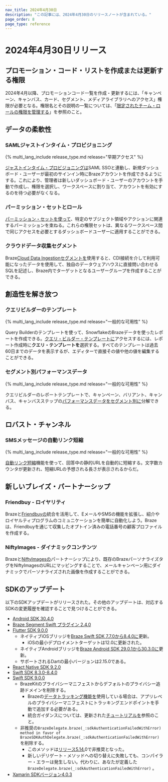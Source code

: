 ```yaml
---
nav_title: 2024年4月30日
description: "この記事には、2024年4月30日のリリースノートが含まれている。"
page_order: 8
page_type: reference
---
```


# 2024年4月30日リリース

## プロモーション・コード・リストを作成または更新する権限

2024年4月以降、プロモーションコード一覧を作成・更新するには、「キャンペーン、キャンバス、カード、セグメント、メディアライブラリへのアクセス」権限が必要となる。権限名とその説明の一覧については、「[限定されたチーム・ロールの権限を管理する]({{site.baseurl}}/user_guide/administrative/app_settings/manage_your_braze_users/user_permissions/#managing-limited-and-team-role-permissions)」を参照のこと。

## データの柔軟性

### SAMLジャストインタイム・プロビジョニング

{% multi_lang_include release_type.md release="早期アクセス" %}

[ジャストインタイム・プロビジョニングは]({{site.baseurl}}/user_guide/administrative/access_braze/single_sign_on/saml_jit)SAML SSOと連動し、新規ダッシュボード・ユーザーが最初のサインイン時にBrazeアカウントを作成できるようにする。これにより、管理者は新しいダッシュボード・ユーザーのアカウントを手動で作成し、権限を選択し、ワークスペースに割り当て、アカウントを有効にするのを待つ必要がなくなる。

### パーミッション・セットとロール

[パーミッション・セットを使って]({{site.baseurl}}/user_guide/administrative/app_settings/manage_your_braze_users/user_permissions/#permission-sets-and-roles)、特定のサブジェクト領域やアクションに関連するパーミッションを束ねる。これらの権限セットは、異なるワークスペース間で同じアクセスを必要とするダッシュボードユーザーに適用することができる。

### クラウドデータ収集セグメント

Braze[Cloud Data Ingestionセグメントを]({{site.baseurl}}/user_guide/engagement_tools/segments/segment_extension/cdi_segments)使用すると、CDI接続を介して利用可能になったデータを使用して、独自のデータウェアハウスに直接問い合わせるSQLを記述し、Braze内でターゲットとなるユーザーグループを作成することができる。

## 創造性を解き放つ

### クエリビルダーのテンプレート

{% multi_lang_include release_type.md release="一般的な可用性" %}

Query Builderのテンプレートを使って、SnowflakeのBrazeデータを使ったレポートを作成できる。[クエリ・ビルダー・テンプレートに]({{site.baseurl}}/user_guide/data_and_analytics/query_builder/)アクセスするには、レポート作成時に**クエリ・テンプレートを**選択する。すべてのテンプレートは過去60日までのデータを表示するが、エディターで直接その値や他の値を編集することができる。

### セグメント別パフォーマンスデータ

{% multi_lang_include release_type.md release="一般的な可用性" %}

クエリビルダーのレポートテンプレートで、キャンペーン、バリアント、キャンバス、キャンバスステップの[パフォーマンスデータをセグメント別に]({{site.baseurl}}/user_guide/data_and_analytics/reporting/viewing_and_understanding_segment_data/#performance-data-by-segment)分解できる。

## ロバスト・チャンネル

### SMSメッセージの自動リンク短縮

{% multi_lang_include release_type.md release="一般的な可用性" %}

[自動リンク短縮]({{site.baseurl}}/user_guide/message_building_by_channel/sms/keywords/keyword_handling/?tab=manage%20responses#managing-keywords-and-auto-responses)機能を使って、回答中の静的URLを自動的に短縮する。文字数カウンタが更新され、短縮URLの予想される長さが表示されるからだ。

## 新しいブレイズ・パートナーシップ

### Friendbuy - ロイヤリティ

Brazeと[Friendbuyの]({{site.baseurl}}/partners/message_orchestration/channel_extensions/loyalty/friendbuy/)統合を活用して、EメールやSMSの機能を拡張し、紹介やロイヤルティプログラムのコミュニケーションを簡単に自動化しよう。Brazeは、Friendbuyを通じて収集したオプトイン済みの電話番号の顧客プロファイルを作成する。

### NiftyImages - ダイナミックコンテンツ

Brazeと[NiftyImagesの]({{site.baseurl}}/partners/message_personalization/dynamic_content/niftyimages/)パートナーシップにより、既存のBrazeパーソナライズタグをNiftyImagesのURLにマッピングすることで、メールキャンペーン用にダイナミックでパーソナライズされた画像を作成することができる。

## SDKのアップデート

以下のSDKアップデートがリリースされた。その他のアップデートは、対応するSDKの変更履歴を確認することで見つけることができる。

- [Android SDK 30.4.0](https://github.com/braze-inc/braze-android-sdk/blob/master/CHANGELOG.md)
- [Braze Segment Swift プラグイン 2.4.0](https://github.com/braze-inc/braze-segment-swift/blob/main/CHANGELOG.md#240)
- [Flutter SDK 9.0.0](https://pub.dev/packages/braze_plugin/changelog)
    - ネイティブiOSブリッジを[Braze Swift SDK 7.7.0から8.4.0に](https://github.com/braze-inc/braze-swift-sdk/compare/7.7.0...8.4.0#diff-06572a96a58dc510037d5efa622f9bec8519bc1beab13c9f251e97e657a9d4ed)更新。
        - iOSの最小デプロイメントターゲットは12.0に更新された。
    - ネイティブAndroidブリッジを[Braze Android SDK 29.0.1から30.3.0に](https://github.com/braze-inc/braze-android-sdk/compare/v29.0.1...v30.3.0#diff-06572a96a58dc510037d5efa622f9bec8519bc1beab13c9f251e97e657a9d4ed)更新。
    - サポートされるDartの最小バージョンは2.15.0である。
- [React Native SDK 9.2.0](https://github.com/braze-inc/braze-react-native-sdk/blob/master/CHANGELOG.md)
- [Swift SDK 8.3.0-8.4.0](https://github.com/braze-inc/braze-swift-sdk/blob/main/CHANGELOG.md)
- [Swift SDK 9.0.0](https://github.com/braze-inc/braze-swift-sdk/blob/main/CHANGELOG.md)
    - BrazeKitのプライバシーマニフェストからデフォルトのプライバシー追跡ドメインを削除する。
        - Brazeの[データトラッキング機能を]({{site.baseurl}}/developer_guide/platform_integration_guides/swift/privacy_manifest/)使用している場合は、アプリレベルのプライバシーマニフェストにトラッキングエンドポイントを手動で追加する必要がある。
        - 統合ガイダンスについては、更新された[チュートリアルを](https://braze-inc.github.io/braze-swift-sdk/tutorials/braze/e1-privacy-tracking)参照のこと。
    - 非推奨の`BrazeDelegate.braze(_:sdkAuthenticationFailedWithError) method in favor of BrazeSDKAuthDelegate.braze(_:sdkAuthenticationFailedWithError)` を削除する。
        - このメソッドは[リリース5.14.](https://github.com/braze-inc/braze-swift-sdk/releases/tag/5.14.0)0で非推奨となった。
        - 新しいデリゲート・メソッドへの切り替えに失敗しても、コンパイラー・エラーは発生しない。代わりに、あなたが定義した`BrazeDelegate.braze(_:sdkAuthenticationFailedWithError)` 。
- [Xamarin SDKバージョン4.0.3](https://github.com/braze-inc/braze-xamarin-sdk/blob/master/CHANGELOG.md#403)